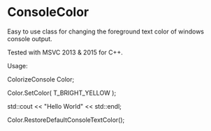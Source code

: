 # ConsoleColor

Easy to use class for changing the foreground text color of windows console output.

Tested with MSVC 2013 & 2015 for C++.

Usage:

  ColorizeConsole Color;

  Color.SetColor( T_BRIGHT_YELLOW );
  
  std::cout << "Hello World" << std::endl;
  
  Color.RestoreDefaultConsoleTextColor();
